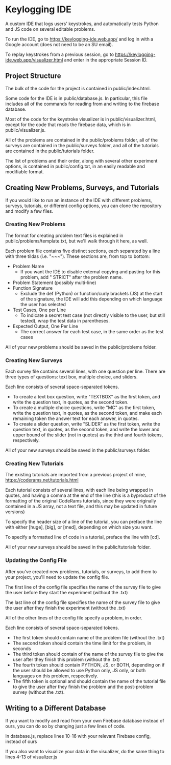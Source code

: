 # Keylogging IDE

A custom IDE that logs users' keystrokes, and automatically tests Python and JS code on several editable problems.

To run the IDE, go to https://keylogging-ide.web.app/ and log in with a Google account (does not need to be an SU email).

To replay keystrokes from a previous session, go to https://keylogging-ide.web.app/visualizer.html and enter in the appropriate Session ID.

## Project Structure

The bulk of the code for the project is contained in public/index.html.

Some code for the IDE is in public/database.js. In particular, this file includes all of the commands for reading from and writing to the firebase database.

Most of the code for the keystroke visualizer is in public/visualizer.html, except for the code that reads the firebase data, which is in public/visualizer.js.

All of the problems are contained in the public/problems folder, all of the surveys are contained in the public/surveys folder, and all of the tutorials are contained in the public/tutorials folder.

The list of problems and their order, along with several other experiment options, is contained in public/config.txt, in an easily readable and modifiable format.

## Creating New Problems, Surveys, and Tutorials

If you would like to run an instance of the IDE with different problems, surveys, tutorials, or different config options, you can clone the repository and modify a few files.

### Creating New Problems

The format for creating problem text files is explained in public/problems/template.txt, but we'll walk through it here, as well.

Each problem file contains five distinct sections, each separated by a line with three tildas (i.e. "~~~"). These sections are, from top to bottom: 
* Problem Name
  * If you want the IDE to disable external copying and pasting for this problem, add " STRICT" after the problem name.
* Problem Statement (possibly multi-line)
* Function Signature
  * Exclude the def (Python) or function/curly brackets (JS) at the start of the signature, the IDE will add this depending on which language the user has selected
* Test Cases, One per Line
  * To indicate a secret test case (not directly visible to the user, but still tested), wrap the test data in parentheses.
* Expected Output, One Per Line
  * The correct answer for each test case, in the same order as the test cases
 
All of your new problems should be saved in the public/problems folder.

### Creating New Surveys

Each survey file contains several lines, with one question per line. There are three types of questions: text box, multiple choice, and sliders.

Each line consists of several space-separated tokens.

* To create a text box question, write "TEXTBOX" as the first token, and write the question text, in quotes, as the second token.
* To create a multiple choice questions, write "MC" as the first token, write the question text, in quotes, as the second token, and make each remaining token the answer text for each answer, in quotes.
* To create a slider question, write "SLIDER" as the first token, write the question text, in quotes, as the second token, and write the lower and upper bound of the slider (not in quotes) as the third and fourth tokens, respectively.

All of your new surveys should be saved in the public/surveys folder.

### Creating New Tutorials

The existing tutorials are imported from a previous project of mine, https://coderams.net/tutorials.html

Each tutorial consists of several lines, with each line being wrapped in quotes, and having a comma at the end of the line (this is a byproduct of the formatting of the original CodeRams tutorials, since they were originally contained in a JS array, not a text file, and this may be updated in future versions)

To specify the header size of a line of the tutorial, you can preface the line with either [huge], [big], or [med], depending on which size you want.

To specify a formatted line of code in a tutorial, preface the line with [cd].

All of your new surveys should be saved in the public/tutorials folder.
 
### Updating the Config File

After you've created new problems, tutorials, or surveys, to add them to your project, you'll need to update the config file.

The first line of the config file specifies the name of the survey file to give the user before they start the experiment (without the .txt)

The last line of the config file specifies the name of the survey file to give the user after they finish the experiment (without the .txt)

All of the other lines of the config file specify a problem, in order.

Each line consists of several space-separated tokens. 
* The first token should contain name of the problem file (without the .txt)
* The second token should contain the time limit for the problem, in seconds
* The third token should contain of the name of the survey file to give the user after they finish this problem (without the .txt)
* The fourth token should contain PYTHON, JS, or BOTH, depending on if the user should be allowed to use Python only, JS only, or both languages on this problem, respectively.
* The fifth token is optional and should contain the name of the tutorial file to give the user after they finish the problem and the post-problem survey (without the .txt).

## Writing to a Different Database

If you want to modify and read from your own Firebase database instead of ours, you can do so by changing just a few lines of code.

In database.js, replace lines 10-16 with your relevant Firebase config, instead of ours

If you also want to visualize your data in the visualizer, do the same thing to lines 4-13 of visualizer.js

